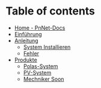 # Table of contents

* [Home - PnNet-Docs](README.md)
* [Einführung](introduction.md)
* [Anleitung]()
  * [System Installieren]()
  * [Fehler]()
* [Produkte](products/products.md)
  * [Polas-System](products/polas.md)
  * [PV-System](products/pvs.md)
  * [Mechniker Soon]()